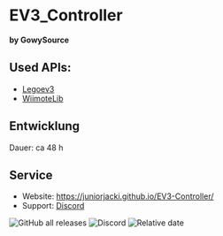  # EV3_Controller
**by GowySource**
## Used APIs:
- [Legoev3](https://github.com/BrianPeek/legoev3)
- [WiimoteLib](https://github.com/BrianPeek/WiimoteLib)

## Entwicklung

Dauer: ca 48 h

## Service
- Website: https://juniorjacki.github.io/EV3-Controller/
- Support: [Discord](https://discord.gg/du4dMjskNF)


![GitHub all releases](https://img.shields.io/github/downloads/JuniorJacki/EV3-Controller/total?label=Downloads&logo=GITHUB&logoColor=%23ff0000) 
![Discord](https://img.shields.io/discord/897018883452571669?label=Discord&logo=Discord)
![Relative date](https://img.shields.io/date/1637784286?label=Letztes%20Update&logo=CLockify)
